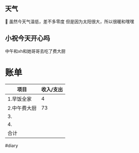 ## 天气
🔆
虽然今天气温低，差不多零度
但是因为太阳很大，所以很暖和嘿嘿


## 小祝今天开心吗
中午和xh和她哥哥去吃了费大厨


# 账单
| 项目 | 收入/支出 |
| ---- | --------- |
| 1.早饭全家   |  4         |
| 2.中午费大厨   | 73          |
| 3.   |           |
| 4.   |           |
| 合计     |           |
#diary